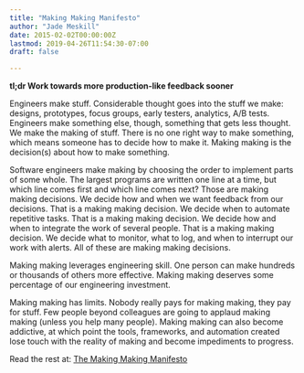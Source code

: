 ```yaml
---
title: "Making Making Manifesto"
author: "Jade Meskill"
date: 2015-02-02T00:00:00Z
lastmod: 2019-04-26T11:54:30-07:00
draft: false

---
```


**tl;dr Work towards more production-like feedback sooner**  

Engineers make stuff. Considerable thought goes into the stuff we make: designs, prototypes, focus groups, early testers, analytics, A/B tests. Engineers make something else, though, something that gets less thought. We make the making of stuff. There is no one right way to make something, which means someone has to decide how to make it. Making making is the decision(s) about how to make something.  

Software engineers make making by choosing the order to implement parts of some whole. The largest programs are written one line at a time, but which line comes first and which line comes next? Those are making making decisions. We decide how and when we want feedback from our decisions. That is a making making decision. We decide when to automate repetitive tasks. That is a making making decision. We decide how and when to integrate the work of several people. That is a making making decision. We decide what to monitor, what to log, and when to interrupt our work with alerts. All of these are making making decisions.  

Making making leverages engineering skill. One person can make hundreds or thousands of others more effective. Making making deserves some percentage of our engineering investment.  

Making making has limits. Nobody really pays for making making, they pay for stuff. Few people beyond colleagues are going to applaud making making (unless you help many people). Making making can also become addictive, at which point the tools, frameworks, and automation created lose touch with the reality of making and become impediments to progress.  

Read the rest at: [The Making Making Manifesto](https://www.facebook.com/notes/kent-beck/making-making-manifesto/857477870951745)
